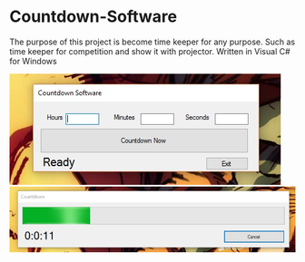 # Countdown-Software
The purpose of this project is become time keeper for any purpose.  Such as time keeper for competition and show it with projector. Written in Visual C#  for Windows

![alt text](screenshots/scr1.jpg "Start form.")
![alt text](screenshots/scr2.jpg "Countdown form.")
